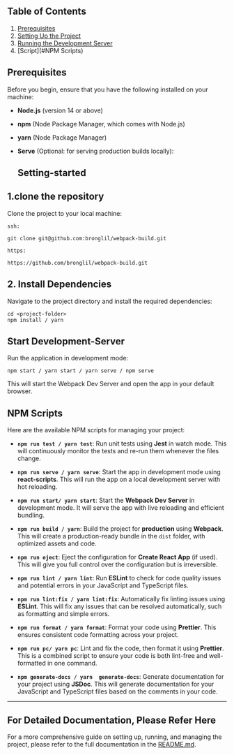 ## Table of Contents

1. [Prerequisites](#prerequisites)
2. [Setting Up the Project](#setting-started)
3. [Running the Development Server](#Development-Server)
4. [Script](#NPM Scripts)




## Prerequisites

Before you begin, ensure that you have the following installed on your machine:

- **Node.js** (version 14 or above)
- **npm** (Node Package Manager, which comes with Node.js)
- **yarn** (Node Package Manager)
- **Serve** (Optional: for serving production builds locally):


    ## Setting-started

## 1.clone the repository
Clone the project to your local machine:

```
ssh:

git clone git@github.com:bronglil/webpack-build.git

https:

https://github.com/bronglil/webpack-build.git

```

## 2. Install Dependencies

Navigate to the project directory and install the required dependencies:

```
cd <project-folder>
npm install / yarn 
```

##  Start Development-Server

Run the application in development mode:

```
npm start / yarn start / yarn serve / npm serve

```

This will start the Webpack Dev Server and open the app in your default browser.




## NPM Scripts

Here are the available NPM scripts for managing your project:

- **`npm run test / yarn test`**: Run unit tests using **Jest** in watch mode. This will continuously monitor the tests and re-run them whenever the files change.
- **`npm run serve / yarn serve`**: Start the app in development mode using **react-scripts**. This will run the app on a local development server with hot reloading.

- **`npm run start/ yarn start`**: Start the **Webpack Dev Server** in development mode. It will serve the app with live reloading and efficient bundling.

- **`npm run build / yarn`**: Build the project for **production** using **Webpack**. This will create a production-ready bundle in the `dist` folder, with optimized assets and code.

- **`npm run eject`**: Eject the configuration for **Create React App** (if used). This will give you full control over the configuration but is irreversible.

- **`npm run lint / yarn lint`**: Run **ESLint** to check for code quality issues and potential errors in your JavaScript and TypeScript files.

- **`npm run lint:fix / yarn lint:fix`**: Automatically fix linting issues using **ESLint**. This will fix any issues that can be resolved automatically, such as formatting and simple errors.

- **`npm run format / yarn format`**: Format your code using **Prettier**. This ensures consistent code formatting across your project.

- **`npm run pc/ yarn pc`**: Lint and fix the code, then format it using **Prettier**. This is a combined script to ensure your code is both lint-free and well-formatted in one command.
- **`npm generate-docs / yarn  generate-docs`**: Generate documentation for your project using **JSDoc**. This will generate documentation for your JavaScript and TypeScript files based on the comments in your code.
---



## For Detailed Documentation, Please Refer Here
For a more comprehensive guide on setting up, running, and managing the project, please refer to the full documentation in the [README.md](https://github.com/bronglil/webpack-build/blob/main/README.md).
